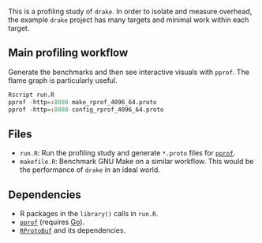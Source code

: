 This is a profiling study of `drake`. In order to isolate and measure overhead, the example `drake` project has many targets and minimal work within each target.

## Main profiling workflow

Generate the benchmarks and then see interactive visuals with `pprof`. The flame graph is particularly useful.

```r
Rscript run.R
pprof -http=:8080 make_rprof_4096_64.proto
pprof -http=:8080 config_rprof_4096_64.proto
```

## Files

- `run.R`: Run the profiling study and generate `*.proto` files for [`pprof`](https://github.com/google/pprof).
- `makefile.R`: Benchmark GNU Make on a similar workflow. This would be the performance of `drake` in an ideal world.

## Dependencies

- R packages in the `library()` calls in `run.R`.
- [`pprof`](https://github.com/google/pprof) (requires [Go](https://golang.org)).
- [`RProtoBuf`](https://github.com/eddelBuettel/RProtoBuf) and its dependencies.
